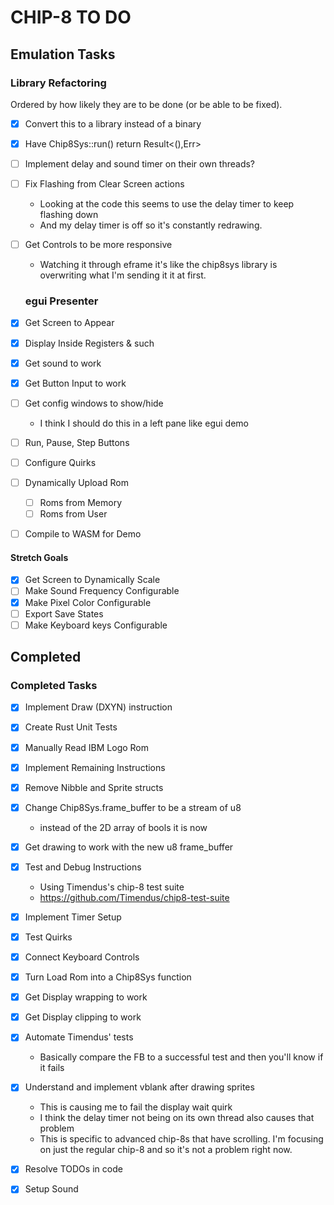 # CHIP-8 TO DO

## Emulation Tasks

### Library Refactoring

Ordered by how likely they are to be done (or be able to be fixed).

- [x] Convert this to a library instead of a binary
- [x] Have Chip8Sys::run() return Result<(),Err>
- [ ] Implement delay and sound timer on their own threads?
- [ ] Fix Flashing from Clear Screen actions
  - Looking at the code this seems to use the delay timer to keep flashing down
  - And my delay timer is off so it's constantly redrawing.
- [ ] Get Controls to be more responsive
  - Watching it through eframe it's like the chip8sys library is overwriting
      what I'm sending it it at first.

  ### egui Presenter

- [x] Get Screen to Appear
- [x] Display Inside Registers & such
- [x] Get sound to work
- [x] Get Button Input to work
- [ ] Get config windows to show/hide
  - I think I should do this in a left pane like egui demo
- [ ] Run, Pause, Step Buttons
- [ ] Configure Quirks
- [ ] Dynamically Upload Rom
  - [ ] Roms from Memory
  - [ ] Roms from User
- [ ] Compile to WASM for Demo

#### Stretch Goals

- [x] Get Screen to Dynamically Scale
- [ ] Make Sound Frequency Configurable
- [x] Make Pixel Color Configurable
- [ ] Export Save States
- [ ] Make Keyboard keys Configurable

## Completed

### Completed Tasks

- [x] Implement Draw (DXYN) instruction
- [x] Create Rust Unit Tests
- [x] Manually Read IBM Logo Rom
- [x] Implement Remaining Instructions
- [x] Remove Nibble and Sprite structs
- [x] Change Chip8Sys.frame_buffer to be a stream of u8
  - instead of the 2D array of bools it is now
- [x] Get drawing to work with the new u8 frame_buffer

- [x] Test and Debug Instructions
  - Using Timendus's chip-8 test suite
  - <https://github.com/Timendus/chip8-test-suite>
- [x] Implement Timer Setup
- [x] Test Quirks
- [x] Connect Keyboard Controls
- [x] Turn Load Rom into a Chip8Sys function
- [x] Get Display wrapping to work
- [x] Get Display clipping to work
- [x] Automate Timendus' tests
  - Basically compare the FB to a successful test and then you'll know if it fails
- [x] Understand and implement vblank after drawing sprites
  - This is causing me to fail the display wait quirk
  - I think the delay timer not being on its own thread also causes that problem
  - This is specific to advanced chip-8s that have scrolling.
      I'm focusing on just the regular chip-8 and so it's not a problem right now.
- [x] Resolve TODOs in code
- [x] Setup Sound

